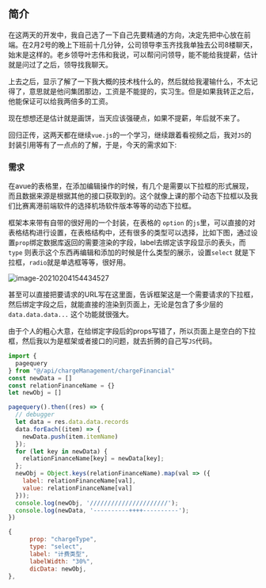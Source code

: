 ## 简介

在这两天的开发中，我自己选了一下自己先要精通的方向，决定先把中心放在前端。在2月2号的晚上下班前十几分钟，公司领导李玉齐找我单独去公司8楼聊天，始末是这样的。老乡领导叶志伟和我说，可以帮问问领导，能不能给我提薪，估计就是问过了之后，领导找我聊天。

上去之后，显示了解了一下我大概的技术栈什么的，然后就给我灌输什么，不太记得了，意思就是他问集团那边，工资是不能提的，实习生。但是如果我转正之后，他能保证可以给我两倍多的工资。

现在想想还是估计就是画饼，当天应该强硬点，如果不提薪，年后就不来了。

回归正传，这两天都在继续`vue.js`的一个学习，继续跟着看视频之后，我对`JS`的封装引用等有了一点点的了解，于是，今天的需求如下:

### 需求

在avue的表格里，在添加编辑操作的时候，有几个是需要以下拉框的形式展现，而且数据来源是根据其他的接口获取到的。这个就像上课的那个动态下拉框以及我们比赛离港前端软件的选择机场软件版本等等的动态下拉框。

框架本来带有自带的很好用的一个封装，在表格的 `option` 的`js`里，可以直接的对表格结构进行设置，在表格结构中，还有很多的类型可以选择，比如下图，通过设置`prop`绑定数据库返回的需要渲染的字段，label去绑定该字段显示的表头，而 `type` 则表示这个东西再编辑和添加的时候是什么类型的展示，设置`select` 就是下拉框，`radio`就是单选框等等，很好用。

![image-20210204154434527](https://cdn.jsdelivr.net/gh/shangguanyaa/NotesImages@main/img/image-20210204154434527.png)

甚至可以直接把要请求的URL写在这里面，告诉框架这是一个需要请求的下拉框，然后绑定字段之后，就能直接的渲染到页面上，无论是包含了多少层的 `data.data.data...` 这个功能就很强大。

由于个人的粗心大意，在给绑定字段后的props写错了，所以页面上是空白的下拉框，然后我以为是框架或者接口的问题，就去折腾的自己写`JS`代码。

```javascript
import {
  pagequery
} from "@/api/chargeManagement/chargeFinancial"
const newData = []
const relationFinanceName = {}
let newObj = []

pagequery().then((res) => {
  // debugger
  let data = res.data.data.records
  data.forEach((item) => {
    newData.push(item.itemName)
  });
  for (let key in newData) {
    relationFinanceName[key] = newData[key];
  };
  newObj = Object.keys(relationFinanceName).map(val => ({
    label: relationFinanceName[val],
    value: relationFinanceName[val]
  }));
  console.log(newObj, '//////////////////////');
  console.log(newData, '----------++++----------');
})

{
      prop: "chargeType",
      type: "select",
      label: "计费类型",
      labelWidth: "30%",
      dicData: newObj,
},
```

